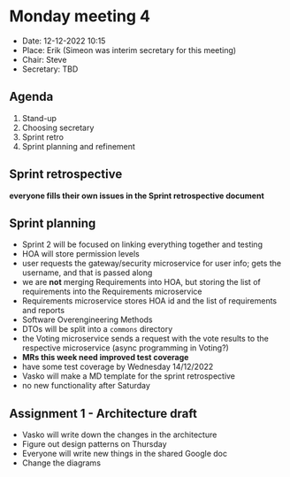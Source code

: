 # Monday meeting 4

- Date: 12-12-2022 10:15
- Place: Erik (Simeon was interim secretary for this meeting)
- Chair: Steve
- Secretary: TBD

## Agenda

1. Stand-up
2. Choosing secretary
3. Sprint retro
4. Sprint planning and refinement


## Sprint retrospective

**everyone fills their own issues in the Sprint retrospective document**

## Sprint planning
- Sprint 2 will be focused on linking everything together and testing
- HOA will store permission levels
- user requests the gateway/security microservice for user info; gets the username, and that is passed along
- we are **not** merging Requirements into HOA, but storing the list of requirements into the Requirements microservice
- Requirements microservice stores HOA id and the list of requirements and reports
- Software Overengineering Methods
- DTOs will be split into a `commons` directory
- the Voting microservice sends a request with the vote results to the respective microservice (async programming in Voting?)
- **MRs this week need improved test coverage**
- have some test coverage by Wednesday 14/12/2022
- Vasko will make a MD template for the sprint retrospective
- no new functionality after Saturday

## Assignment 1 - Architecture draft
- Vasko will write down the changes in the architecture
- Figure out design patterns on Thursday
- Everyone will write new things in the shared Google doc
- Change the diagrams